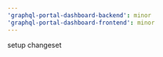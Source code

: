 ```yaml
---
'graphql-portal-dashboard-backend': minor
'graphql-portal-dashboard-frontend': minor
---
```


setup changeset
